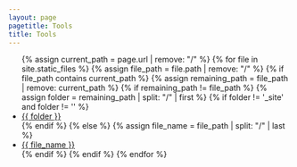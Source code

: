 ```yaml
---
layout: page
pagetitle: Tools
title: Tools
---
```

<ul>
  {% assign current_path = page.url | remove: "/" %}
  {% for file in site.static_files %}
    {% assign file_path = file.path | remove: "/" %}
    {% if file_path contains current_path %}
      {% assign remaining_path = file_path | remove: current_path %}
      {% if remaining_path != file_path %}
        {% assign folder = remaining_path | split: "/" | first %}
        {% if folder != '_site' and folder != '' %}
          <li><a href="{{ remaining_path }}">{{ folder }}</a></li>
        {% endif %}
      {% else %}
        {% assign file_name = file_path | split: "/" | last %}
        <li><a href="{{ remaining_path }}">{{ file_name }}</a></li>
      {% endif %}
    {% endif %}
  {% endfor %}
</ul>